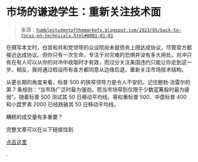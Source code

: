 <!--yml

类别：未分类

日期：2024-05-18 01:29:22

-->

# 市场的谦逊学生：重新关注技术面

> 来源：[`humblestudentofthemarkets.blogspot.com/2023/05/back-to-focus-on-technicals.html#0001-01-01`](https://humblestudentofthemarkets.blogspot.com/2023/05/back-to-focus-on-technicals.html#0001-01-01)

在撰写本文时，白宫和共和党领导的众议院尚未就债务上限达成协议，尽管双方都接近达成协议。但你只有一次生命，专注于对灾难的恐惧并没有多大用处。对冲只有在有人可以从你的对冲中收取时才有效，而过分关注美国违约只能让你走到这一步。相反，我将通过假设所有各方都同意从边缘后退，重新关注市场技术结构。

从更长期的角度来看，标普 500 的狭窄领导力是令人不安的。记住鲍勃·法雷尔的第 7 条规则：“当市场广泛时最为强劲，而当市场窄到仅限于少数蓝筹股时最为疲弱”。随着标普 500 测试其 50 日移动平均线，等权重标普 500、中盘标普 400 和小盘罗素 2000 已经跌破其 50 日移动平均线。

糟糕的成交量有多重要？

完整文章可以在以下链接找到

[点击这里](https://humblestudentofthemarkets.com/2023/05/27/back-to-a-focus-on-technicals/)

.
